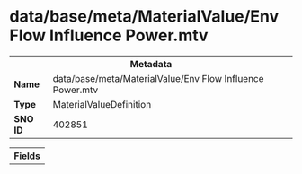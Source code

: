 <h1>data/base/meta/MaterialValue/Env Flow Influence Power.mtv</h1><table><tr><th colspan="100%">Metadata</th></tr><tr><td><b>Name</b></td><td>data/base/meta/MaterialValue/Env Flow Influence Power.mtv</td></tr><tr><td><b>Type</b></td><td>MaterialValueDefinition</td></tr><tr><td><b>SNO ID</b></td><td>402851</td></tr></table>

<table><tr><th colspan="100%">Fields</th></tr></table>

